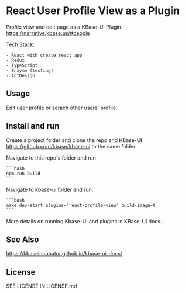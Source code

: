 # React User Profile View as a Plugin

Profile view and edit page as a KBase-UI Plugin.
https://narrative.kbase.us/#people

Tech Stack:

    - React with create react app
    - Redux
    - TypeScript
    - Enzyme (testing)
    - AntDesign

## Usage

Edit user profile or serach other users' profile. 

## Install and run

Create a project folder and clone the repo and KBase-UI https://github.com/kbase/kbase-ui to the same folder.

Navigate to this repo's folder and run

    ```bash
    npm run build
    ```

Navigate to kbase-ui folder and run:

    ```bash
    make dev-start plugins="react-profile-view" build-image=t
    ```

More details on running Kbase-UI and plugins in KBase-UI docs.

## See Also

https://kbaseincubator.github.io/kbase-ui-docs/

## License

SEE LICENSE IN LICENSE.md